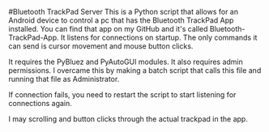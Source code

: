 #Bluetooth TrackPad Server
This is a Python script that allows for an Android device to control a pc that has the Bluetooth TrackPad App installed.
You can find that app on my GitHub and it's called Bluetooth-TrackPad-App. It listens for connections on startup. 
The only commands it can send is cursor movement and mouse button clicks.

It requires the PyBluez and PyAutoGUI modules. It also requires admin permissions. I overcame this by making a batch script
that calls this file and running that file as Administrator.

If connection fails, you need to restart the script to start listening for connections again.

I may scrolling and button clicks through the actual trackpad in the app.